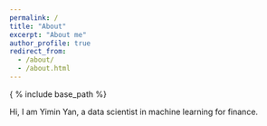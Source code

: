 ```yaml
---
permalink: /
title: "About"
excerpt: "About me"
author_profile: true
redirect_from: 
  - /about/
  - /about.html
---
```

{ % include base_path %}

Hi, I am Yimin Yan, a data scientist in machine learning for finance.


